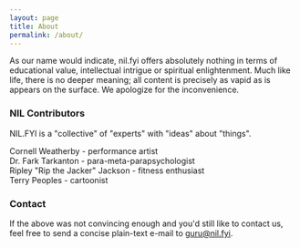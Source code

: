 ```yaml
---
layout: page
title: About
permalink: /about/
---
```


As our name would indicate, nil.fyi offers absolutely nothing in terms of educational value, intellectual intrigue or spiritual enlightenment.  Much like life, there is no deeper meaning; all content is precisely as vapid as is appears on the surface.  We apologize for the inconvenience.  

### NIL Contributors

NIL.FYI is a "collective" of "experts" with "ideas" about "things".  

Cornell Weatherby - performance artist  
Dr. Fark Tarkanton - para-meta-parapsychologist  
Ripley "Rip the Jacker" Jackson - fitness enthusiast  
Terry Peoples - cartoonist  

### Contact

If the above was not convincing enough and you'd still like to contact us, feel free to send a concise plain-text e-mail to [guru@nil.fyi](mailto:guru@nil.fyi).  